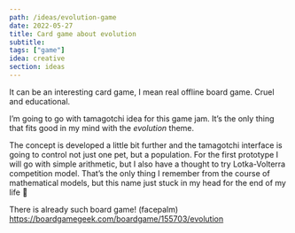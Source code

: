 ```yaml
---
path: /ideas/evolution-game
date: 2022-05-27
title: Card game about evolution
subtitle: 
tags: ["game"]
idea: creative
section: ideas
---
```


It can be an interesting card game, I mean real offline board game. Cruel and educational.

I’m going to go with tamagotchi idea for this game jam. It’s the only thing that fits good in my mind with the *evolution* theme.

The concept is developed a little bit further and the tamagotchi interface is going to control not just one pet, but a population. For the first prototype I will go with simple arithmetic, but I also have a thought to try Lotka-Volterra competition model. That’s the only thing I remember from the course of mathematical models, but this name just stuck in my head for the end of my life 🙂

There is already such board game! (facepalm) https://boardgamegeek.com/boardgame/155703/evolution